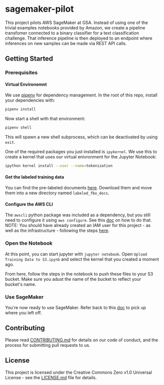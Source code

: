 # sagemaker-pilot
This project pilots AWS SageMaker at GSA. Instead of using one of the trivial examples notebooks provided by Amazon, we create a pipeline transfomer connected to a binary classifier for a text classification challenge. That inference pipeline is then deployed to an endpoint where inferences on new samples can be made via REST API calls.

## Getting Started

### Prerequisites

#### Virtual Environemnt

We use [pipenv](https://github.com/pypa/pipenv) for dependency management. In the root of this repo, install your dependencies with:

```bash
pipenv install
```

Now start a shell with that environment:

```bash
pipenv shell
```

This will spawn a new shell subprocess, which can be deactivated by using `exit`.

One of the required packages you just installed is `ipykernel`. We use this to create a kernel that uses our virtual enivronment for the Jupyter Notebook:

```bash
ipython kernel install --user --name=tokenization
```

#### Get the labeled training data

You can find the pre-labeled documents [here](https://drive.google.com/drive/folders/1jSlRzeZuKj4RRUrgrjXoVcQXsrMtZfB4). Download them and move them into a new directory named `labeled_fbo_docs`.


#### Configure the AWS CLI

The `awscli` python package was included as a dependency, but you still need to configure it using `aws configure`. See this [doc](https://docs.aws.amazon.com/cli/latest/userguide/cli-chap-configure.html#cli-quick-configuration) on how to do that. NOTE: You should have already created an IAM user for this project - as well as the infrastructure - following the steps [here](https://docs.google.com/document/d/1R8JgXL1Pgz67-0d8J_NXQ3TSOZErIJaREr3LqVC5rdI/edit#).

### Open the Notebook

At this point, you can start jupyter with `jupyter notebook`. Open `Upload Training Data to S3.ipynb` and select the kernel that you created a moment ago. 

From here, follow the steps in the notebook to push these files to your S3 bucket. Make sure you adust the name of the bucket to reflect your bucket's name.

### Use SageMaker

You're now ready to use SageMaker. Refer back to this [doc](https://docs.google.com/document/d/1R8JgXL1Pgz67-0d8J_NXQ3TSOZErIJaREr3LqVC5rdI/edit#heading=h.acltlxb0riwy) to pick up where you left off.

## Contributing

Please read [CONTRIBUTING.md](https://github.com/GSA/sagemaker-pilot/blob/master/.github/CONTRIBUTING.md) for details on our code of conduct, and the process for submitting pull requests to us.

## License

This project is licensed under the Creative Commons Zero v1.0 Universal License - see the [LICENSE.md](https://github.com/GSA/sagemaker-pilot/blob/master/.github/LICENSE) file for details.
